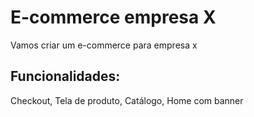 
# E-commerce empresa X

Vamos criar um e-commerce para empresa x

## Funcionalidades:

Checkout, Tela de produto, Catálogo, Home com banner
